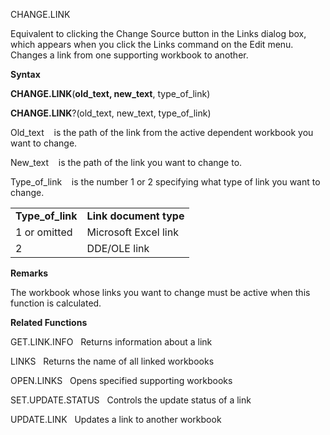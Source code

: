 CHANGE.LINK

Equivalent to clicking the Change Source button in the Links dialog box,
which appears when you click the Links command on the Edit menu. Changes
a link from one supporting workbook to another.

**Syntax**

**CHANGE.LINK**(**old\_text, new\_text**, type\_of\_link)

**CHANGE.LINK**?(old\_text, new\_text, type\_of\_link)

Old\_text    is the path of the link from the active dependent workbook
you want to change.

New\_text    is the path of the link you want to change to.

Type\_of\_link    is the number 1 or 2 specifying what type of link you
want to change.

|                    |                        |
| ------------------ | ---------------------- |
| **Type\_of\_link** | **Link document type** |
| 1 or omitted       | Microsoft Excel link   |
| 2                  | DDE/OLE link           |

**Remarks**

The workbook whose links you want to change must be active when this
function is calculated.

**Related Functions**

GET.LINK.INFO   Returns information about a link

LINKS   Returns the name of all linked workbooks

OPEN.LINKS   Opens specified supporting workbooks

SET.UPDATE.STATUS   Controls the update status of a link

UPDATE.LINK   Updates a link to another workbook


